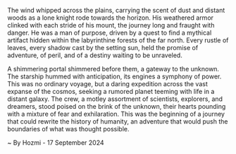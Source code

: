 
The wind whipped across the plains, carrying the scent of dust and distant woods as a lone knight rode towards the horizon. His weathered armor clinked with each stride of his mount, the journey long and fraught with danger. He was a man of purpose, driven by a quest to find a mythical artifact hidden within the labyrinthine forests of the far north. Every rustle of leaves, every shadow cast by the setting sun, held the promise of adventure, of peril, and of a destiny waiting to be unraveled. 

A shimmering portal shimmered before them, a gateway to the unknown. The starship hummed with anticipation, its engines a symphony of power. This was no ordinary voyage, but a daring expedition across the vast expanse of the cosmos, seeking a rumored planet teeming with life in a distant galaxy. The crew, a motley assortment of scientists, explorers, and dreamers, stood poised on the brink of the unknown, their hearts pounding with a mixture of fear and exhilaration. This was the beginning of a journey that could rewrite the history of humanity, an adventure that would push the boundaries of what was thought possible. 

~ By Hozmi - 17 September 2024
